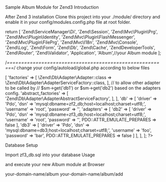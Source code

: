 Sample Album Module for Zend3
Introduction

After Zend 3 installation Clone this project into your ./module/ directory and enable it in your config/modules.config.php file at root folder.

return [
    'Zend\ServiceManager\Di',
    'Zend\Session',
    'Zend\Mvc\Plugin\Prg',
    'Zend\Mvc\Plugin\Identity',
    'Zend\Mvc\Plugin\FlashMessenger',
    'Zend\Mvc\Plugin\FilePrg',
    'Zend\Mvc\I18n',
    'Zend\Mvc\Console',
    'Zend\Log',
    'Zend\Form',
    'Zend\Db',
    'Zend\Cache',
    'ZendDeveloperTools',
    'Zend\Router',
    'Zend\Validator',
    'Application',
    'Album',//your Album module
];

/*========================================================*/
change your config/autoload/global.php according to below files

<?php
/**
 * Global Configuration Override
 *
 * You can use this file for overriding configuration values from modules, etc.
 * You would place values in here that are agnostic to the environment and not
 * sensitive to security.
 *
 * @NOTE: In practice, this file will typically be INCLUDED in your source
 * control, so do not include passwords or other sensitive information in this
 * file.
 */

return [
    'service_manager' => [
        'factories' => [
            \Zend\Db\Adapter\Adapter::class => \Zend\Db\Adapter\AdapterServiceFactory::class,
        ],
        // to allow other adapter to be called by
        // $sm->get('db1') or $sm->get('db2') based on the adapters config.
        'abstract_factories' => [
            'Zend\Db\Adapter\AdapterAbstractServiceFactory',
        ],
    ],
    'db' => [
        'driver'    => 'Pdo',
        'dsn'       => 'mysql:dbname=zf2_db;host=localhost;charset=utf8;',
        'username'  => 'root',

        'password'  => '',

        'adapters' => [
            'db2' => [
                'driver'    => 'Pdo',
                'dsn'       => 'mysql:dbname=zf3_db;host=localhost;charset=utf8;',
                'username'  => 'root',
                'password'  => '',
                PDO::ATTR_EMULATE_PREPARES => false
            ],
            'db3' => [
                'driver'    => 'Pdo',
                'dsn'       => 'mysql:dbname=db3;host=localhost;charset=utf8;',
                'username'  => 'foo',
                'password'  => 'bar',
                PDO::ATTR_EMULATE_PREPARES => false
            ]
        ],
    ],



];

 ?>  

Database Setup

Import zf3_db.sql into your database
Usage

and execute your new Album module at Browser

your-domain-name/album
your-domain-name/album/add
